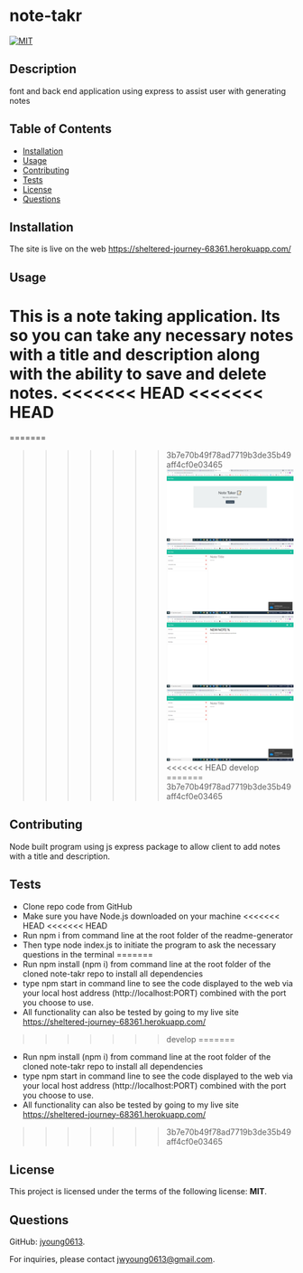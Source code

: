 # note-takr

  [![MIT](https://img.shields.io/badge/License-MIT-blue.svg)](https://opensource.org/licenses/MIT)

  ## Description
  font and back end application using express to assist user with generating notes

  ## Table of Contents
  - [Installation](#Installation)
  - [Usage](#Usage)
  - [Contributing](#Contributing)
  - [Tests](#Tests)
  - [License](#License)
  - [Questions](#Questions)

  ## Installation
  The site is live on the web https://sheltered-journey-68361.herokuapp.com/ 

  ## Usage
  This is a note taking application.  Its so you can take any necessary notes with a title and description along with the ability to save and delete notes.
<<<<<<< HEAD
<<<<<<< HEAD
=======
=======
>>>>>>> 3b7e70b49f78ad7719b3de35b49aff4cf0e03465
  ![alt text](./public/assets/images/Note-Taker.png)
  ![alt text](./public/assets/images/Note-Taker-Notes.png)
  ![alt text](./public/assets/images/note-entered-before-save.png)
  ![alt text](./public/assets/images/new-note-added.png)
<<<<<<< HEAD
>>>>>>> develop
=======
>>>>>>> 3b7e70b49f78ad7719b3de35b49aff4cf0e03465

  ## Contributing
  Node built program using js express package to allow client to add notes with a title and description.

  ## Tests
  * Clone repo code from GitHub 
  * Make sure you have Node.js downloaded on your machine 
<<<<<<< HEAD
<<<<<<< HEAD
  * Run npm i from command line at the root folder of the readme-generator 
  * Then type node index.js to initiate the program to ask the necessary questions in the terminal
=======
  * Run npm install (npm i) from command line at the root folder of the cloned note-takr repo to install all dependencies
  * type npm start in command line to see the code displayed to the web via your local host address (http://localhost:PORT) combined with the port you choose to use.
  * All functionality can also be tested by going to my live site https://sheltered-journey-68361.herokuapp.com/
>>>>>>> develop
=======
  * Run npm install (npm i) from command line at the root folder of the cloned note-takr repo to install all dependencies
  * type npm start in command line to see the code displayed to the web via your local host address (http://localhost:PORT) combined with the port you choose to use.
  * All functionality can also be tested by going to my live site https://sheltered-journey-68361.herokuapp.com/
>>>>>>> 3b7e70b49f78ad7719b3de35b49aff4cf0e03465

  ## License
  This project is licensed under the terms of the following license: **MIT**.

  ## Questions
  GitHub: [jyoung0613](https://github.com/jyoung0613).  

  For inquiries, please contact jwyoung0613@gmail.com.
